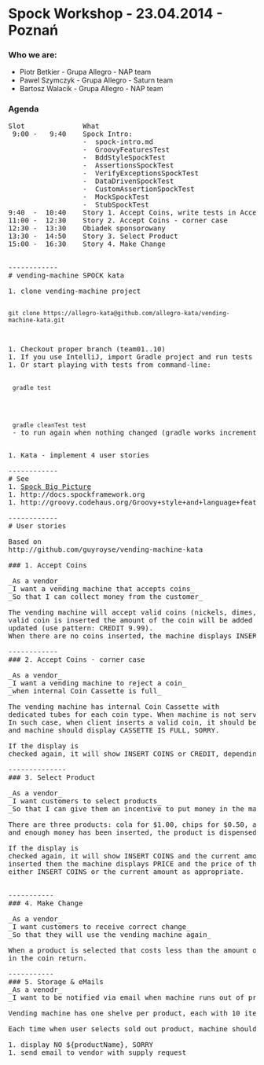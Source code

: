 # Spock Workshop - 23.04.2014 - Poznań

### Who we are:

+ Piotr Betkier  - Grupa Allegro - NAP team
+ Pawel Szymczyk - Grupa Allegro - Saturn team
+ Bartosz Walacik - Grupa Allegro - NAP team

### Agenda
<pre>
Slot              What                                                       Who
 9:00 -   9:40    Spock Intro:
                  -  spock-intro.md                                          Bartek
                  -  GroovyFeaturesTest                                      Paweł
                  -  BddStyleSpockTest                                       Piotrek
                  -  AssertionsSpockTest                                     Piotrek
                  -  VerifyExceptionsSpockTest                               Piotrek
                  -  DataDrivenSpockTest                                     Bartek
                  -  CustomAssertionSpockTest                                Bartek
                  -  MockSpockTest                                           Paweł
                  -  StubSpockTest                                           Paweł
9:40  -  10:40    Story 1. Accept Coins, write tests in AcceptCoinsTest      Piotrek
11:00 -  12:30	  Story 2. Accept Coins - corner case                        Piotrek
12:30 -  13:30	  Obiadek sponsorowany                                       Estella
13:30 -  14:50	  Story 3. Select Product                                    Bartek
15:00 -  16:30	  Story 4. Make Change                                       Paweł


------------
# vending-machine SPOCK kata

1. clone vending-machine project
   <p><code>git clone https://allegro-kata@github.com/allegro-kata/vending-machine-kata.git
   </code></p>
1. Checkout proper branch (team01..10)
1. If you use IntelliJ, import Gradle project and run tests normally
1. Or start playing with tests from command-line:
    <p> <code>gradle test</code></p>
    <p> <code>gradle cleanTest test</code> - to run again when nothing changed (gradle works incrementally) </p>
1. Kata - implement 4 user stories

------------
# See
1. <a href="http://github.com/allegro/vending-machine-kata/blob/master/spock-intro.md">Spock Big Picture</a>
1. http://docs.spockframework.org
1. http://groovy.codehaus.org/Groovy+style+and+language+feature+guidelines+for+Java+developers

------------
# User stories

Based on
http://github.com/guyroyse/vending-machine-kata

### 1. Accept Coins

_As a vendor_
_I want a vending machine that accepts coins_
_So that I can collect money from the customer_

The vending machine will accept valid coins (nickels, dimes, and quarters) and reject invalid one (pennies).When a
valid coin is inserted the amount of the coin will be added to the current amount and the display will be
updated (use pattern: CREDIT 9.99).
When there are no coins inserted, the machine displays INSERT COIN. Rejected coins are placed in the coin return.

------------
### 2. Accept Coins - corner case

_As a vendor_
_I want a vending machine to reject a coin_
_when internal Coin Cassette is full_

The vending machine has internal Coin Cassette with
dedicated tubes for each coin type. When machine is not serviced properly, tubes can be full.
In such case, when client inserts a valid coin, it should be rejected
and machine should display CASSETTE IS FULL, SORRY.

If the display is
checked again, it will show INSERT COINS or CREDIT, depending on current state.

--------------
### 3. Select Product

_As a vendor_
_I want customers to select products_
_So that I can give them an incentive to put money in the machine_

There are three products: cola for $1.00, chips for $0.50, and candy for $0.65.  When the respective button is pressed
and enough money has been inserted, the product is dispensed and the machine displays THANK YOU.

If the display is
checked again, it will show INSERT COINS and the current amount will be set to $0.00.  If there is not enough money
inserted then the machine displays PRICE and the price of the item and subsequent checks of the display will display
either INSERT COINS or the current amount as appropriate.


-----------
### 4. Make Change

_As a vendor_
_I want customers to receive correct change_
_So that they will use the vending machine again_

When a product is selected that costs less than the amount of money in the machine, then the remaining amount is placed
in the coin return.

-----------
### 5. Storage & eMails
_As a venodr_
_I want to be notified via email when machine runs out of product_

Vending machine has one shelve per product, each with 10 items capacity. Full machine contains 10x cola, 10x chips and 10x candy.

Each time when user selects sold out product, machine should do two things:

1. display NO ${productName}, SORRY
1. send email to vendor with supply request
